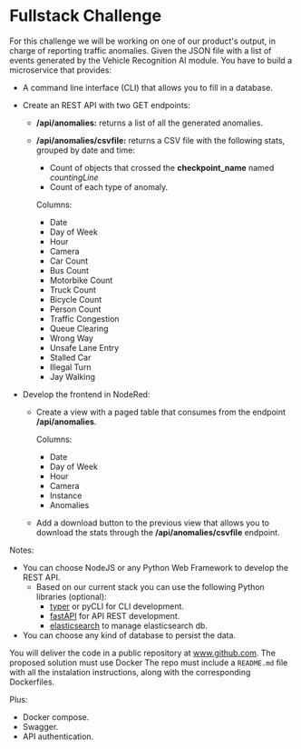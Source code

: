 # Fullstack Challenge

For this challenge we will be working on one of our product's output, in charge of reporting traffic anomalies.
Given the JSON file with a list of events generated by the Vehicle Recognition AI module. You have to build a microservice that provides:

- A  command line interface (CLI) that allows you to fill in a database.
- Create an REST API with two GET endpoints:
  - **/api/anomalies:** returns a list of all the generated anomalies.
  - **/api/anomalies/csvfile:** returns a CSV file with the following stats, grouped by date and time:
    - Count of objects that crossed the **checkpoint_name** named *countingLine*
    - Count of each type of anomaly.

    Columns:
      - Date
      - Day of Week
      - Hour
      - Camera
      - Car Count
      - Bus Count
      - Motorbike Count
      - Truck Count
      - Bicycle Count
      - Person Count
      - Traffic Congestion
      - Queue Clearing
      - Wrong Way
      - Unsafe Lane Entry
      - Stalled Car
      - Illegal Turn
      - Jay Walking

- Develop the frontend in NodeRed:
  - Create a view with a paged table that consumes from the endpoint **/api/anomalies**.

    Columns: 
      - Date
      - Day of Week
      - Hour
      - Camera
      - Instance
      - Anomalies
  
  - Add a download button to the previous view that allows you to download the stats through the **/api/anomalies/csvfile** endpoint.

Notes:

- You can choose NodeJS or any Python Web Framework to develop the REST API.
  - Based on our current stack you can use the following Python libraries (optional):
    - [typer](https://typer.tiangolo.com/) or pyCLI for CLI development.
    - [fastAPI](https://fastapi.tiangolo.com/) for API REST development.
    - [elasticsearch](https://elasticsearch-py.readthedocs.io/en/master/) to manage elasticsearch db.
- You can choose any kind of database to persist the data.


You will deliver the code in a public repository at www.github.com.
The proposed solution must use Docker
The repo must include a `README.md` file with all the instalation instructions, along with the corresponding Dockerfiles.


Plus:

- Docker compose.
- Swagger.
- API authentication.
